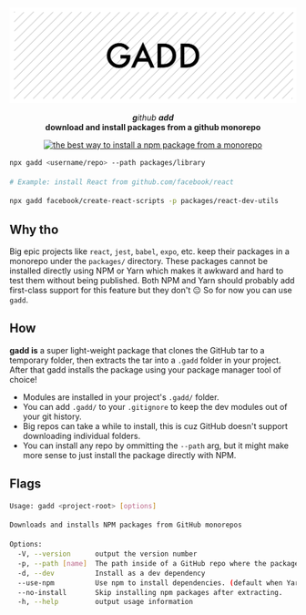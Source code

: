 <!-- Header -->

![Gadd](/gadd.png)

<p align="center">
  <em><b>g</b>ithub <b>add</b></em>
  <br />
  <b>download and install packages from a github monorepo</b>
  <br />

  <p align="center">
    <a href="https://packagephobia.now.sh/result?p=gadd">
      <img alt="the best way to install a npm package from a monorepo" longdesc="the best way to install a npm package from a monorepo" src="https://flat.badgen.net/packagephobia/install/gadd" />
    </a>
  </p>
  
</p>

<!-- Body -->

```sh
npx gadd <username/repo> --path packages/library

# Example: install React from github.com/facebook/react

npx gadd facebook/create-react-scripts -p packages/react-dev-utils
```

## Why tho

Big epic projects like `react`, `jest`, `babel`, `expo`, etc. keep their packages in a monorepo under the `packages/` directory. These packages cannot be installed directly using NPM or Yarn which makes it awkward and hard to test them without being published. Both NPM and Yarn should probably add first-class support for this feature but they don't 😐 So for now you can use `gadd`.

## How

**gadd is** a super light-weight package that clones the GitHub tar to a temporary folder, then extracts the tar into a `.gadd` folder in your project. After that gadd installs the package using your package manager tool of choice!

- Modules are installed in your project's `.gadd/` folder.
- You can add `.gadd/` to your `.gitignore` to keep the dev modules out of your git history.
- Big repos can take a while to install, this is cuz GitHub doesn't support downloading individual folders.
- You can install any repo by ommitting the `--path` arg, but it might make more sense to just install the package directly with NPM.

## Flags

```sh
Usage: gadd <project-root> [options]

Downloads and installs NPM packages from GitHub monorepos

Options:
  -V, --version      output the version number
  -p, --path [name]  The path inside of a GitHub repo where the package lives.
  -d, --dev          Install as a dev dependency
  --use-npm          Use npm to install dependencies. (default when Yarn is not installed)
  --no-install       Skip installing npm packages after extracting.
  -h, --help         output usage information
```
